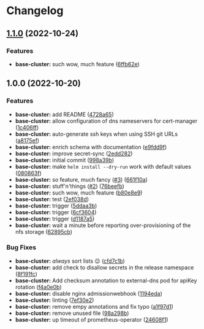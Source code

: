 # Changelog

## [1.1.0](https://github.com/cwrau/teutonet-helm-charts/compare/base-cluster-1.0.0...base-cluster-v1.1.0) (2022-10-24)


### Features

* **base-cluster:** such wow, much feature ([6ffb62e](https://github.com/cwrau/teutonet-helm-charts/commit/6ffb62eee2ade7a042c6ccd4c997b5b0c661bde1))

## 1.0.0 (2022-10-20)


### Features

* **base-cluster:** add README ([4728a65](https://github.com/cwrau/teutonet-helm-charts/commit/4728a65a05706f13e8b69f2bd2fffe8ea439452a))
* **base-cluster:** allow configuration of dns nameservers for cert-manager ([1c406ff](https://github.com/cwrau/teutonet-helm-charts/commit/1c406ff963e45825e73892fe358cd8ecf12d9fe2))
* **base-cluster:** auto-generate ssh keys when using SSH git URLs ([a8175ef](https://github.com/cwrau/teutonet-helm-charts/commit/a8175ef0fb112d14f81b96d6c87513e90b435769))
* **base-cluster:** enrich schema with documentation ([e9fdd9f](https://github.com/cwrau/teutonet-helm-charts/commit/e9fdd9f8739d3e0ce97bfd0610a98ef16723b2ce))
* **base-cluster:** improve secret-sync ([2edd282](https://github.com/cwrau/teutonet-helm-charts/commit/2edd282c4f86a1cb186db97b841a752c5c08ab7a))
* **base-cluster:** initial commit ([998a39b](https://github.com/cwrau/teutonet-helm-charts/commit/998a39b2fd0cc67f6dc7a44348092579c5d95c8f))
* **base-cluster:** make `helm install --dry-run` work with default values ([080863f](https://github.com/cwrau/teutonet-helm-charts/commit/080863f4dfde2cdc2f6c8480ba9c614f9137be9b))
* **base-cluster:** so feature, much fancy ([#3](https://github.com/cwrau/teutonet-helm-charts/issues/3)) ([661f10a](https://github.com/cwrau/teutonet-helm-charts/commit/661f10ab2e52d1b88937c142c049a9f1c7e3bb3d))
* **base-cluster:** stuff'n'things ([#2](https://github.com/cwrau/teutonet-helm-charts/issues/2)) ([76beefb](https://github.com/cwrau/teutonet-helm-charts/commit/76beefbad6b56644a43b9469945fd838e12475f8))
* **base-cluster:** such wow, much feature ([b80e8e9](https://github.com/cwrau/teutonet-helm-charts/commit/b80e8e92e354572eb413a45bb2e77b6c490d2634))
* **base-cluster:** test ([2ef038d](https://github.com/cwrau/teutonet-helm-charts/commit/2ef038d4e72e70a908b7567c4686999ae31f6bc2))
* **base-cluster:** trigger ([5ddaa3b](https://github.com/cwrau/teutonet-helm-charts/commit/5ddaa3bad9aaefd1058e071384a5326cabb896f7))
* **base-cluster:** trigger ([6cf3604](https://github.com/cwrau/teutonet-helm-charts/commit/6cf36042da4767ff058363ddff385cbdf1cf9668))
* **base-cluster:** trigger ([d1187a5](https://github.com/cwrau/teutonet-helm-charts/commit/d1187a50f9f9666f7fe147fb558d8ecae825029d))
* **base-cluster:** wait a minute before reporting over-provisioning of the nfs storage ([62895cb](https://github.com/cwrau/teutonet-helm-charts/commit/62895cb9932e7c0c3df1bb17bb388369b96906f1))


### Bug Fixes

* **base-cluster:** _always_ sort lists 😉 ([cfd7c1b](https://github.com/cwrau/teutonet-helm-charts/commit/cfd7c1ba8d8244e79aa46a43a1b69d4ee293e86c))
* **base-cluster:** add check to disallow secrets in the release namespace ([8f191fc](https://github.com/cwrau/teutonet-helm-charts/commit/8f191fc31d4f55ffae824943bc74572683da2058))
* **base-cluster:** Add checksum annotation to external-dns pod for apiKey rotation ([f4a0e0b](https://github.com/cwrau/teutonet-helm-charts/commit/f4a0e0b186f018123819c23d2f6cb873fa217369))
* **base-cluster:** disable nginx admissionwebhook ([1194eda](https://github.com/cwrau/teutonet-helm-charts/commit/1194eda0644847a57db6dc7846b2cd076ed151ef))
* **base-cluster:** linting ([7ef30e2](https://github.com/cwrau/teutonet-helm-charts/commit/7ef30e28a2a255eb1f7b548398e1bcbf38733550))
* **base-cluster:** remove empy annotations and fix typo ([a1f97d1](https://github.com/cwrau/teutonet-helm-charts/commit/a1f97d1d8eade47d91525c183649acdefab39484))
* **base-cluster:** remove unused file ([98a298b](https://github.com/cwrau/teutonet-helm-charts/commit/98a298bba2e192e98accd68da0b068c110998589))
* **base-cluster:** up timeout of prometheus-operator ([24608f1](https://github.com/cwrau/teutonet-helm-charts/commit/24608f138d4e9f7c0e5c6491e450616897e05679))
